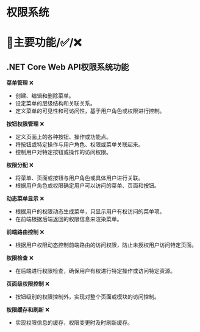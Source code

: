 # 权限系统


# 🔨主要功能/✅/❌
## .NET Core Web API权限系统功能

 **菜单管理** ❌
   - 创建、编辑和删除菜单。
   - 设定菜单的层级结构和关联关系。
   - 定义菜单的可见性和可访问性，基于用户角色或权限进行控制。

**按钮权限管理** ❌
   - 定义页面上的各种按钮、操作或功能点。
   - 将按钮或特定操作与用户角色、权限或菜单关联起来。
   - 控制用户对特定按钮或操作的访问权限。

**权限分配** ❌
   - 将菜单、页面或按钮与用户角色或具体用户进行关联。
   - 根据用户角色或权限确定用户可以访问的菜单、页面和按钮。

**动态菜单显示** ❌
   - 根据用户的权限动态生成菜单，只显示用户有权访问的菜单项。
   - 在前端根据后端返回的权限信息来渲染菜单。

**前端路由控制** ❌
   - 根据用户权限动态控制前端路由的访问权限，防止未授权用户访问特定页面。

**权限检查** ❌
   - 在后端进行权限检查，确保用户有权进行特定操作或访问特定资源。

**页面级权限控制** ❌
   - 按钮级别的权限控制外，实现对整个页面或模块的访问控制。

**权限缓存和刷新** ❌
   - 实现权限信息的缓存，权限变更时及时刷新缓存。




